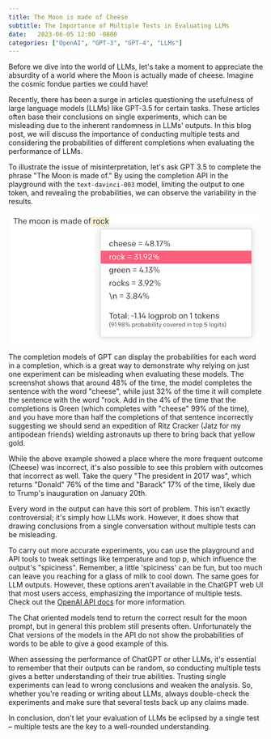 ```yaml
---
title: The Moon is made of Cheese
subtitle: The Importance of Multiple Tests in Evaluating LLMs
date:   2023-06-05 12:00 -0800
categories: ["OpenAI", "GPT-3", "GPT-4", "LLMs"]
---
```


Before we dive into the world of LLMs, let's take a moment to appreciate the absurdity of a world
where the Moon is actually made of cheese. Imagine the cosmic fondue parties we could have!

Recently, there has been a surge in articles questioning the usefulness of large language models
(LLMs) like GPT-3.5 for certain tasks. These articles often base their conclusions on single
experiments, which can be misleading due to the inherent randomness in LLMs' outputs. In this blog
post, we will discuss the importance of conducting multiple tests and considering the probabilities
of different completions when evaluating the performance of LLMs.

To illustrate the issue of misinterpretation, let's ask GPT 3.5 to complete the phrase "The Moon is
made of." By using the completion API in the playground with the `text-davinci-003` model, limiting
the output to one token, and revealing the probabilities, we can observe the variability in the
results.

![Screenshot of "The Moon Is Made of Rock" in the OpenAI Playground](/images/the-moon.png)

The completion models of GPT can display the probabilities for each word in a completion, which is a
great way to demonstrate why relying on just one experiment can be misleading when evaluating these
models. The screenshot shows that around 48% of the time, the model completes the sentence with the
word "cheese", while just 32% of the time it will complete the sentence with the word "rock. Add in
the 4% of the time that the completions is Green (which completes with "cheese" 99% of the time),
and you have more than half the completions of that sentence incorrectly suggesting we should send
an expedition of Ritz Cracker (Jatz for my antipodean friends) wielding astronauts up there to bring
back that yellow gold.

While the above example showed a place where the more frequent outcome (Cheese) was incorrect, it's
also possible to see this problem with outcomes that incorrect as well. Take the query "The
president in 2017 was", which returns "Donald" 76% of the time and "Barack" 17% of the time, likely
due to Trump's inauguration on January 20th.

Every word in the output can have this sort of problem. This isn't exactly controversial; it's
simply how LLMs work. However, it does show that drawing conclusions from a single conversation
without multiple tests can be misleading.

To carry out more accurate experiments, you can use the playground and API tools to tweak settings
like temperature and top p, which influence the output's "spiciness". Remember, a little 'spiciness'
can be fun, but too much can leave you reaching for a glass of milk to cool down. The same goes for
LLM outputs. However, these options aren't available in the ChatGPT web UI that most users access,
emphasizing the importance of multiple tests. Check out the [OpenAI API
docs](https://platform.openai.com/docs/api-reference/completions/create#completions/create-temperature)
for more information.

The Chat oriented models tend to return the correct result for the moon prompt, but in general this
problem still presents often. Unfortunately the Chat versions of the models in the API do not show
the probabilities of words to be able to give a good example of this.

When assessing the performance of ChatGPT or other LLMs, it's essential to remember that their
outputs can be random, so conducting multiple tests gives a better understanding of their true
abilities. Trusting single experiments can lead to wrong conclusions and weaken the analysis. So,
whether you're reading or writing about LLMs, always double-check the experiments and make sure that
several tests back up any claims made.

In conclusion, don't let your evaluation of LLMs be eclipsed by a single test – multiple tests are
the key to a well-rounded understanding.
